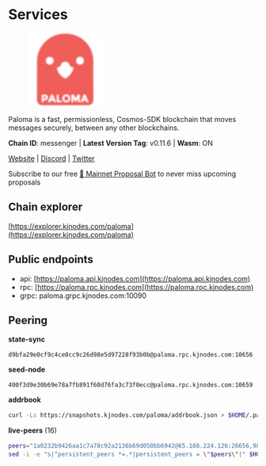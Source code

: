 # Services

<figure><img src="https://raw.githubusercontent.com/kj89/cosmos-images/main/logos/paloma.png" width="150" alt=""><figcaption></figcaption></figure>

Paloma is a fast, permissionless, Cosmos-SDK blockchain that  moves messages securely, between any other blockchains.

**Chain ID**: messenger | **Latest Version Tag**: v0.11.6 | **Wasm**: ON

[Website](https://www.palomachain.com) | [Discord](https://discord.gg/tKVFpfdSw4) | [Twitter](https://twitter.com/paloma_chain)



Subscribe to our free [🤖 Mainnet Proposal Bot](https://t.me/kjnodes_proposal_bot) to never miss upcoming proposals


## Chain explorer
[https://explorer.kjnodes.com/paloma](https://explorer.kjnodes.com/paloma)

## Public endpoints

* api: [https://paloma.api.kjnodes.com](https://paloma.api.kjnodes.com)
* rpc: [https://paloma.rpc.kjnodes.com](https://paloma.rpc.kjnodes.com)
* grpc: paloma.grpc.kjnodes.com:10090

## Peering

**state-sync**

```text
d9bfa29e0cf9c4ce0cc9c26d98e5d97228f93b0b@paloma.rpc.kjnodes.com:10656
```

**seed-node**

```text
400f3d9e30b69e78a7fb891f60d76fa3c73f0ecc@paloma.rpc.kjnodes.com:10659
```

**addrbook**
```bash
curl -Ls https://snapshots.kjnodes.com/paloma/addrbook.json > $HOME/.paloma/config/addrbook.json
```

**live-peers** (16)
```bash
peers="1a0232b9426aa1c7a78c92a2136b69d050bb6942@65.108.224.126:26656,98b54cd6696e616fe966008ebf2bac409e3e0773@65.108.194.44:26656,d9bfa29e0cf9c4ce0cc9c26d98e5d97228f93b0b@65.109.88.38:10656,e833844c00b8ce60ce6826f170becfa18e6172c2@46.4.27.59:26656,7eae755c119f538e0dc99f3c37289de628bc9526@209.182.239.169:26656,53f37ac93aec70dea3abc40108f42a00877b4665@64.227.142.91:26656,b92c94f00b46500a5ff8920acd438c0873c2f9da@50.116.13.101:26656,41a47bae18f81c1f626e4b238221b77e274424d7@45.33.65.223:26656,e4b7cdd48c39c355e9a3480f4f4d5afab8fb0e08@46.0.203.78:26637,f4c43099e04b721c54a454dad85f61da49be90bc@65.108.199.222:28656,317141e329bc214a76ba92201f6818574ebe5323@135.181.114.98:36656,08c242d4505c5db223647069fdc0acb6e90079aa@65.109.106.214:26656,dfa0d66a3713bf6b49bc509a2a4fc75bee042a30@23.88.77.188:20009,d73f7f6de427369a60245725047f49b1fd0e0a2f@65.108.199.26:31656,9581fadb9a32f2af89d575bb0f2661b9bb216d41@46.4.23.108:26656,ef1cd7da8319351b51ec930924929d03a5b76dc3@65.108.225.57:26656"
sed -i -e "s|^persistent_peers *=.*|persistent_peers = \"$peers\"|" $HOME/.paloma/config/config.toml
```
